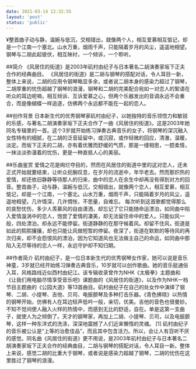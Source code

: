 ```yaml
---
date: 2021-03-14 12:32:55
layout: 'post'
status: 'public'
---
```


<audio src="https://inz.oss-cn-beijing.aliyuncs.com/Audios/320kbit/%E9%A2%A8%E3%81%AE%E4%BD%8F%E3%82%80%E8%A1%97%20-%20%E7%A3%AF%E6%9D%91%E7%94%B1%E7%B4%80%E5%AD%90.mp3" autoplay></audio>

¥整首曲子动与静，温婉与低沉，交相错出，就像两个人，相互爱慕相互惦记，却是一个江南一个塞北。山水万重，烟雨千声，只能隔着岁月的风尘，遥遥地相望。钢琴与二胡此起彼伏，相互映衬，一个倾诉，一个聆听。

##简介
《风居住的街道》是2003年矶村由纪子与日本著名二胡演奏家坂下正夫合作的经典曲目。
《风居住的街道》是二胡与钢琴的搭配对话，令人耳目一新，整体上来说，二胡的应用令钢琴略显多余，或者说二胡本身的感染力超过了钢琴，二胡厚重的忧伤超越了钢琴的浪漫，钢琴和二胡的完美配合宛如一对恋人的絮语在听众的耳边呢喃，相互倾诉、互诉爱慕之心，但两个乐器发出的音调永远不会重合，而是像蝴蝶一样追逐，仿佛两个永远都不能在一起的恋人。

##创作背景
日本新生代的优秀钢琴家矶村由纪子，以她独特的音乐领悟力和敏锐的乐感，与著名二胡演奏家坂下正夫合作了一曲《风居住的街道》。这是2003年她同名专辑里的一首。这个3岁就开始练习弹奏古典音乐的女子，将钢琴的深沉融入女性特有的细腻，在二胡的泛音延留中，或沉寂，或作轻微的回应，清澈，温暖，淡定。而坂下正夫的二胡，亦有着优雅而舒缓的气质，那是一缕相思，一腔柔情，一抹淡淡弥漫着的忧伤，更是一种直抵人心的美丽。

##乐曲鉴赏
爱情之花是绚烂夺目的，然而在风居住的街道中里的这对恋人，还未正式开始就要结束，让听众扼腕叹息，在岁月的流逝中，年华老去。然而那炽热的爱情，却还依旧静静等待那人的归来，曲中的恋人在余生中却再没有得到对方的回音。整首曲子，动与静，温婉与低沉，交相错出，就像两个恋人，相互爱慕，相互惦记，却是一个江南，一个塞北。山水万重，烟雨千声，只能隔着岁月的风尘，遥遥地相望。几许情深，几许惆怅，不思量，自难忘。
每次听到这首歌都觉得那么的哀愁忧伤，多少人羡慕风的自由潇洒，却忘记了它只能随命运漂泊，如同曲中陷入爱情漩涡中的恋人，饱尝了爱情的凄美，却无法留住命中的爱人。只能似风一般，四处漂泊，却永远不能停留。街道静静的在那守候着风。却留不住风，街道是如此的熙熙攘攘，却也只能让风做短暂的停留。夜深了，街道在默默的等待风的再次归来，却不会怨恨风的漂泊，因为它知道风也无法做主自己的命运，如同曲中那陷入无尽等待的恋人一样，永远守护却不知归期。

##作者简介
矶村由纪子，是一位日本新生代的优秀钢琴女作家，她可以说是音乐神童，3岁就已经开始练习弹奏古典音乐，10岁就可以创作歌曲。她的音乐挺通俗入耳，风格路线近似西村由纪江。该专辑收录曾作为NHK《太极拳》主题曲和《让我们用电脑尽情享受音乐吧》课题曲的《风居住的街道》，以及作为NHK一档节目主题曲的《公园大道》等13首曲目。矶村由纪子在自己的处女作中演绎了钢琴、二胡、小提琴、吉他、贝司、电振颤琴及多种打击乐器。《青色拂晓》以热情的钢琴开始，仿佛有人在耳边轻声低吟一般，亲切，优美。吉他的音色也很曼妙。不知不觉间使人融入火样的热情中，而感到无比的舒适，自在。单是这第一支曲子，就使人为之倾倒了。天才的钢琴家，再加上二胡、小提琴、贝司，以及电振颤琴，这样一种东洋式的洗涤，深深地震撼了人们近来懒惰的灵魂。 [1] 
矶村由纪子的音乐被公认是“上等的治愈佳品”，而且其中包含活力。所以，会让人有百听不厌的感觉。同名曲《风居住的街道》更不用说，是2003年矶村由纪子与日本著名二胡演奏家坂下正夫合作的经典曲目，二胡与钢琴的搭配对话，令人耳目一新。整体上来说，感觉二胡的比重大于钢琴，或者说是感染力超越了钢琴，二胡的忧伤在这里胜过了钢琴的浪漫。